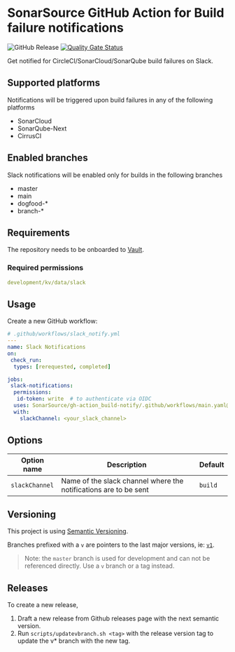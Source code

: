 # SonarSource GitHub Action for Build failure notifications

![GitHub Release](https://img.shields.io/github/v/release/SonarSource/gh-action_gh-action_build-notify)
[![Quality Gate Status](https://sonarcloud.io/api/project_badges/measure?project=SonarSource_gh-action_build-notify&metric=alert_status)](https://sonarcloud.io/summary/new_code?id=SonarSource_gh-action_build-notify)

Get notified for CircleCI/SonarCloud/SonarQube build failures on Slack.

## Supported platforms

Notifications will be triggered upon build failures in any of the following platforms

* SonarCloud
* SonarQube-Next
* CirrusCI

## Enabled branches

Slack notifications will be enabled only for builds in the following branches

* master
* main
* dogfood-*
* branch-*

## Requirements

The repository needs to be onboarded to [Vault](https://xtranet-sonarsource.atlassian.net/wiki/spaces/RE/pages/2466316312/HashiCorp+Vault#Onboarding-a-Repository-on-Vault).

### Required permissions

```yaml
development/kv/data/slack
```

## Usage

Create a new GitHub workflow:

```yaml
# .github/workflows/slack_notify.yml
---
name: Slack Notifications
on:
 check_run:
  types: [rerequested, completed]

jobs:
 slack-notifications:
  permissions:
   id-token: write  # to authenticate via OIDC
  uses: SonarSource/gh-action_build-notify/.github/workflows/main.yaml@v1
  with:
    slackChannel: <your_slack_channel>

```

## Options

| Option name     | Description                                                        | Default                   |
|-----------------|--------------------------------------------------------------------|---------------------------|
| `slackChannel`   | Name of the slack channel where the notifications are to be sent | `build` |

## Versioning

This project is using [Semantic Versioning](https://semver.org/).

Branches prefixed with a `v` are pointers to the last major versions, ie: [`v1`](https://github.com/SonarSource/gh-action_build-notify/tree/v1).

> Note: the `master` branch is used for development and can not be referenced directly. Use a `v` branch or a tag instead.

## Releases

To create a new release,

1. Draft a new release from Github releases page with the next semantic version.
2. Run `scripts/updatevbranch.sh <tag>` with the release version tag to update the v* branch with the new tag.
